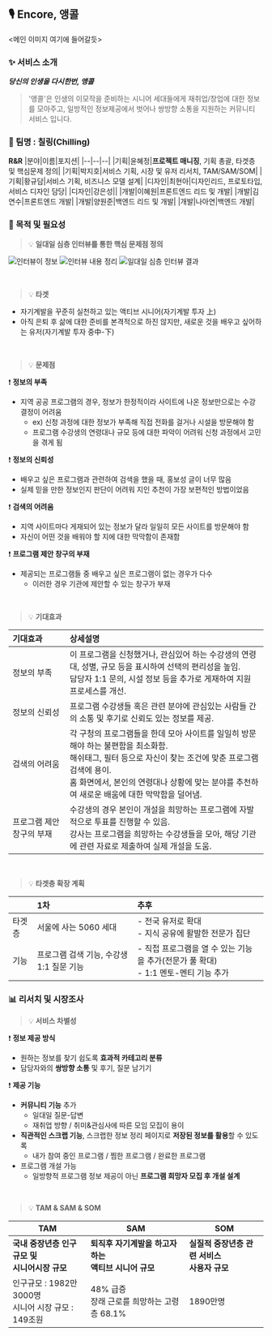 ## 🎙 Encore, 앵콜

<메인 이미지 여기에 들어갈듯>

### ✨ 서비스 소개
**_당신의 인생을 다시한번, 앵콜_**
> '앵콜'은 인생의 이모작을 준비하는 시니어 세대들에게 재취업/창업에 대한 정보를 모아주고, 일방적인 정보제공에서 벗어나 쌍방향 소통을 지원하는 커뮤니티 서비스 입니다.

### 🥂 팀명 : 칠링(Chilling)
**R&R**
|분야|이름|포지션|
|--|--|--|
|기획|윤혜정|**프로젝트 매니징**, 기획 총괄, 타겟층 및 핵심문제 정의|
|기획|박지호|서비스 기획, 시장 및 유저 리서치, TAM/SAM/SOM|
|기획|황규담|서비스 기획, 비즈니스 모델 설계|
|디자인|최현아|디자인리드, 프로토타입, 서비스 디자인 담당|
|디자인|강은성||
|개발|이혜원|프론트엔드 리드 및 개발|
|개발|김연수|프론트엔드 개발|
|개발|양원준|백엔드 리드 및 개발|
|개발|나아연|백엔드 개발|

### 📌 목적 및 필요성
> 💡 **일대일 심층 인터뷰를 통한 핵심 문제점 정의**

![인터뷰이 정보](https://user-images.githubusercontent.com/50830078/231715569-1767e077-42f1-4fd1-9971-4b6c9e5aafb4.png)
![인터뷰 내용 정리](https://user-images.githubusercontent.com/50830078/231715789-6b4c4a82-eb76-4954-8c2c-9a84458e89b1.png)
![일대일 심층 인터뷰 결과](https://user-images.githubusercontent.com/50830078/231715907-f9d8ea88-903e-4f1c-99e7-40bd92a4c93f.png)

<br />

> 💡 **타겟**

- 자기계발을 꾸준히 실천하고 있는 액티브 시니어(자기계발 투자 上)
- 아직 은퇴 후 삶에 대한 준비를 본격적으로 하진 않지만, 새로운 것을 배우고 싶어하는 유저(자기계발 투자 중中-下) 

<br />

> 💡 **문제점**

❗ **정보의 부족**

- 지역 공공 프로그램의 경우, 정보가 한정적이라 사이트에 나온 정보만으로는 수강 결정이 어려움
  - ex) 신청 과정에 대한 정보가 부족해 직접 전화를 걸거나 시설을 방문해야 함
  - 프로그램 수강생의 연령대나 규모 등에 대한 파악이 어려워 신청 과정에서 고민을 겪게 됨

❗ **정보의 신뢰성**

- 배우고 싶은 프로그램과 관련하여 검색을 했을 때, 홍보성 글이 너무 많음
- 실제 믿을 만한 정보인지 판단이 어려워 지인 추천이 가장 보편적인 방법이었음

❗ **검색의 어려움**

- 지역 사이트마다 게재되어 있는 정보가 달라 일일히 모든 사이트를 방문해야 함
- 자신이 어떤 것을 배워야 할 지에 대한 막막함이 존재함

❗ **프로그램 제안 창구의 부재**

- 제공되는 프로그램들 중 배우고 싶은 프로그램이 없는 경우가 다수
  - 이러한 경우 기관에 제안할 수 있는 창구가 부재

<br />

> 💡 **기대효과**

|기대효과|상세설명|
|:----------|:--|
|정보의 부족|이 프로그램을 신청했거나, 관심있어 하는 수강생의 연령대, 성별, 규모 등을 표시하여 선택의 편리성을 높임. <br /> 담당자 1:1 문의, 시설 정보 등을 추가로 게재하여 지원 프로세스를 개선.|
|정보의 신뢰성|프로그램 수강생들 혹은 관련 분야에 관심있는 사람들 간의 소통 및 후기로 신뢰도 있는 정보를 제공.|
|검색의 어려움|각 구청의 프로그램들을 한데 모아 사이트를 일일히 방문해야 하는 불편함을 최소화함. <br /> 해쉬태그, 필터 등으로 자신이 찾는 조건에 맞춘 프로그램 검색에 용이. <br /> 홈 화면에서, 본인의 연령대나 상황에 맞는 분야를 추천하여 새로운 배움에 대한 막막함을 덜어냄.|
|프로그램 제안 창구의 부재|수강생의 경우 본인이 개설을 희망하는 프로그램에 자발적으로 투표를 진행할 수 있음. <br /> 강사는 프로그램을 희망하는 수강생들을 모아, 해당 기관에 관련 자료로 제출하여 실제 개설을 도움.|

<br />

> 💡 **타겟층 확장 계획**

||1차|추후|
|--|:--|:--|
|타겟층|서울에 사는 5060 세대|- 전국 유저로 확대 <br /> - 지식 공유에 활발한 전문가 집단|
|기능|프로그램 검색 기능, 수강생 1:1 질문 기능|- 직접 프로그램을 열 수 있는 기능을 추가(전문가 풀 확대) <br /> - 1:1 멘토-멘티 기능 추가|

### 📊 리서치 및 시장조사

> 💡 **서비스 차별성**

❗ **정보 제공 방식**

- 원하는 정보를 찾기 쉽도록 **효과적 카테고리 분류**
- 담당자와의 **쌍방향 소통** 및 후기, 질문 남기기

❗ **제공 기능**

- **커뮤니티 기능** 추가
  - 일대일 질문-답변
  - 재취업 방향 / 취미&관심사에 따른 모임 모집이 용이
- **직관적인 스크랩 기능**, 스크랩한 정보 정리 페이지로 **저장된 정보를 활용**할 수 있도록
  - 내가 참여 중인 프로그램 / 찜한 프로그램 / 완료한 프로그램
- 프로그램 개설 가능
  - 일방향적 프로그램 정보 제공이 아닌 **프로그램 희망자 모집 후 개설 설계**

<br />

> 💡 **TAM & SAM & SOM**

|TAM|SAM|SOM|
|--------|--------|--------|
|**국내 중장년층 인구 규모 및 <br /> 시니어시장 규모**|**퇴직후 자기계발을 하고자 하는 <br /> 액티브 시니어 규모**|**실질적 중장년층 관련 서비스 <br /> 사용자 규모**|
|인구규모 : 1982만 3000명 <br /> 시니어 시장 규모 : 149조원|48% 급증 <br /> 장래 근로를 희망하는 고령층 68.1%|1890만명|
